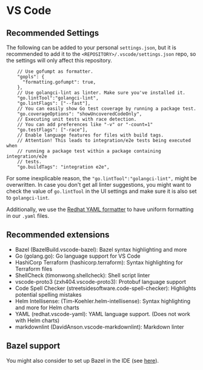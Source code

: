 # VS Code

## Recommended Settings

The following can be added to your personal `settings.json`, but it is recommended to add it to
the `<REPOSITORY>/.vscode/settings.json` repo, so the settings will only affect this repository.

```jsonc
    // Use gofumpt as formatter.
    "gopls": {
      "formatting.gofumpt": true,
    },
    // Use golangci-lint as linter. Make sure you've installed it.
    "go.lintTool":"golangci-lint",
    "go.lintFlags": ["--fast"],
    // You can easily show Go test coverage by running a package test.
    "go.coverageOptions": "showUncoveredCodeOnly",
    // Executing unit tests with race detection.
    // You can add preferences like "-v" or "-count=1"
    "go.testFlags": ["-race"],
    // Enable language features for files with build tags.
    // Attention! This leads to integration/e2e tests being executed when
    // running a package test within a package containing integration/e2e
    // tests.
    "go.buildTags": "integration e2e",
```

For some inexplicable reason, the `"go.lintTool":"golangci-lint",` might be overwritten. In case you don't get all linter suggestions, you might want to check the value of `go.lintTool` in the UI settings and make sure it is also set to `golangci-lint`.

Additionally, we use the [Redhat YAML formatter](https://marketplace.visualstudio.com/items?itemName=redhat.vscode-yaml) to have uniform formatting in our `.yaml` files.

## Recommended extensions

* Bazel (BazelBuild.vscode-bazel): Bazel syntax highlighting and more
* Go (golang.go): Go language support for VS Code
* HashiCorp Terraform (hashicorp.terraform): Syntax highlighting for Terraform files
* ShellCheck (timonwong.shellcheck): Shell script linter
* vscode-proto3 (zxh404.vscode-proto3): Protobuf language support
* Code Spell Checker (streetsidesoftware.code-spell-checker): Highlights potential spelling mistakes
* Helm Intellisense: (Tim-Koehler.helm-intellisense): Syntax highlighting and more for Helm charts
* YAML (redhat.vscode-yaml): YAML language support. (Does not work with Helm charts)
* markdownlint (DavidAnson.vscode-markdownlint): Markdown linter

## Bazel support

You might also consider to set up Bazel in the IDE (see [here](./bazel.md#vs-code-integration)).

